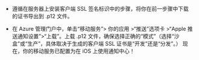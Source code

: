
* 遵循在服务器上安装客户端 SSL 签名标识中的步骤，将你在前一步骤中下载的证书导出到 .p12 文件。

* 在 Azure 管理门户中，单击“移动服务”> 你的应用 >“推送”选项卡 >“Apple 推送通知设置”>“上载”。上载 .p12 文件，确保选择正确的“模式”（选择“沙盒”或“生产”，具体取决于生成的客户端 SSL 证书是“开发”还是“分发”。） 现在，你的移动服务已配置为在 iOS 上使用通知中心！

<!---HONumber=Mooncake_0118_2016-->